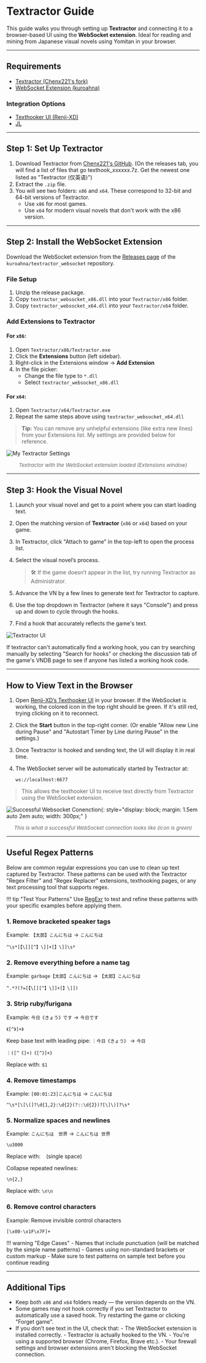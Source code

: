 # Textractor Guide

This guide walks you through setting up **Textractor** and connecting it to a browser-based UI using the **WebSocket extension**. Ideal for reading and mining from Japanese visual novels using Yomitan in your browser.

---

## Requirements

- [Textractor (Chenx221's fork)](https://github.com/Chenx221/Textractor)
- [WebSocket Extension (kuroahna)](https://github.com/kuroahna/textractor_websocket)

### Integration Options
- [Texthooker UI (Renji-XD)](https://renji-xd.github.io/texthooker-ui/)
- [JL](jl-guide.md)

---

## Step 1: Set Up Textractor

1. Download Textractor from [Chenx221's GitHub](https://github.com/Chenx221/Textractor). (On the releases tab, you will find a list of files that go texthook_xxxxxx.7z. Get the newest one listed as "Textractor (仅英语)")
2. Extract the `.zip` file.
3. You will see two folders: `x86` and `x64`. These correspond to 32-bit and 64-bit versions of Textractor.
    - Use `x86` for most games.
    - Use `x64` for modern visual novels that don't work with the x86 version.

---

## Step 2: Install the WebSocket Extension

Download the WebSocket extension from the [Releases page](https://github.com/kuroahna/textractor_websocket/releases) of the `kuroahna/textractor_websocket` repository.

### File Setup

1. Unzip the release package.
2. Copy `textractor_websocket_x86.dll` into your `Textractor/x86` folder.
3. Copy `textractor_websocket_x64.dll` into your `Textractor/x64` folder.

### Add Extensions to Textractor

#### For `x86`:

1. Open `Textractor/x86/Textractor.exe`
2. Click the **Extensions** button (left sidebar).
3. Right-click in the Extensions window → **Add Extension**
4. In the file picker:
   - Change the file type to `*.dll`
   - Select `textractor_websocket_x86.dll`

#### For `x64`:

1. Open `Textractor/x64/Textractor.exe`
2. Repeat the same steps above using `textractor_websocket_x64.dll`

> **Tip:** You can remove any unhelpful extensions (like extra new lines) from your Extensions list. My settings are provided below for reference.

![My Textractor Settings](assets/texthooking.png)
<div style="text-align:center; font-size: 0.95em; color: #666; margin-bottom: 1em;"><em>Textractor with the WebSocket extension loaded (Extensions window)</em></div>

---

## Step 3: Hook the Visual Novel

1. Launch your visual novel and get to a point where you can start loading text.
2. Open the matching version of **Textractor** (`x86` or `x64`) based on your game.
3. In Textractor, click "Attach to game" in the top-left to open the process list.
4. Select the visual novel’s process.

    > 🛠 If the game doesn’t appear in the list, try running Textractor as Administrator.

5. Advance the VN by a few lines to generate text for Textractor to capture.
6. Use the top dropdown in Textractor (where it says "Console") and press up and down to cycle through the hooks.
7. Find a hook that accurately reflects the game's text.

![Textractor UI](assets/texthooking2.png)

If textractor can't automatically find a working hook, you can try searching manually by selecting "Search for hooks" or checking the discussion tab of the game's VNDB page to see if anyone has listed a working hook code.

---

## How to View Text in the Browser

1. Open [Renji-XD’s Texthooker UI](https://renji-xd.github.io/texthooker-ui/) in your browser. If the WebSocket is working, the colored icon in the top right should be green. If it's still red, trying clicking on it to reconnect.
2. Click the **Start** button in the top-right corner. (Or enable "Allow new Line during Pause" and "Autostart Timer by Line during Pause" in the settings.)
3. Once Textractor is hooked and sending text, the UI will display it in real time.
4. The WebSocket server will be automatically started by Textractor at:

    `ws://localhost:6677`

> This allows the texthooker UI to receive text directly from Textractor using the WebSocket extension.

![Successful Websocket Conenction](assets/texthooking3.png){: style="display: block; margin: 1.5em auto 2em auto; width: 300px;" }
<div style="text-align:center; font-size: 0.95em; color: #666; margin-bottom: 1em;"><em>This is what a successful WebSocket connection looks like (icon is green)</em></div>

---

## Useful Regex Patterns

Below are common regular expressions you can use to clean up text captured by Textractor. These patterns can be used with the Textractor "Regex Filter" and "Regex Replacer" extensions, texthooking pages, or any text processing tool that supports regex.

!!! tip "Test Your Patterns"
    Use [RegExr](https://regexr.com/) to test and refine these patterns with your specific examples before applying them.

### 1. Remove bracketed speaker tags

Example: `【太郎】こんにちは` → `こんにちは`

```regex
^\s*[【\[][^】\]]+[】\]]\s*
```

### 2. Remove everything before a name tag

Example: `garbage【太郎】こんにちは` → `【太郎】こんにちは`

```regex
^.*?(?=[【\[][^】\]]+[】\]])
```

### 3. Strip ruby/furigana

Example: `今日《きょう》です` → `今日です`

```regex
《[^》]+》
```

Keep base text with leading pipe: `｜今日《きょう》` → `今日`
```regex
｜([^《]+)《[^》]+》
```
Replace with: `$1`


### 4. Remove timestamps

Example: `[00:01:23]こんにちは` → `こんにちは`

```regex
^\s*[\[\(]?\d{1,2}:\d{2}(?::\d{2})?[\]\)]?\s*
```

### 5. Normalize spaces and newlines

Example: `こんにちは　世界` → `こんにちは 世界`

```regex
\u3000
```
Replace with: ` ` (single space)

Collapse repeated newlines:
```regex
\n{2,}
```
Replace with: `\n\n`

### 6. Remove control characters

Example: Remove invisible control characters

```regex
[\x00-\x1F\x7F]+
```

!!! warning "Edge Cases"
    - Names that include punctuation (will be matched by the simple name patterns)
    - Games using non-standard brackets or custom markup
    - Make sure to test patterns on sample text before you continue reading

---

## Additional Tips

- Keep both `x86` and `x64` folders ready — the version depends on the VN.
- Some games may not hook correctly if you set Textractor to automatically use a saved hook. Try restarting the game or clicking "Forget game".
- If you don’t see text in the UI, check that:
      - The WebSocket extension is installed correctly.
      - Textractor is actually hooked to the VN.
      - You're using a supported browser (Chrome, Firefox, Brave etc.).
      - Your firewall settings and browser extensions aren't blocking the WebSocket connection.

